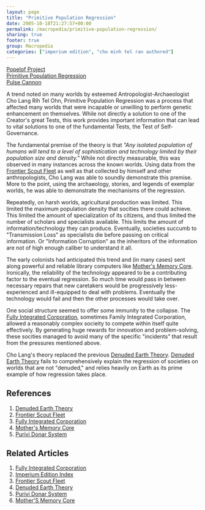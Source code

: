 ```yaml
---
layout: page
title: "Primitive Population Regression"
date: 2005-10-18T21:27:57+00:00
permalink: /macropedia/primitive-population-regression/
sharing: true
footer: true
group: Macropedia
categories: ["imperium edition", "cho minh tel ran authored"]
---
```


<div class='row'>
	<div class='col-md-4'><a href='/macropedia/popelof-project'>Popelof Project</a></div>
	<div class='col-md-4'><a href='/macropedia/primitive-population-regression'>Primitive Population Regression</a></div>
	<div class='col-md-4'><a href='/macropedia/pulse-cannon'>Pulse Cannon</a></div>
</div>


A trend noted on many worlds by esteemed Antropologist-Archaeologist Cho Lang Rih Tel Ohn, Primitive Population Regression was a process that affected many worlds that were incapable or unwilling to perform genetic enhancement on themselves. While not directly a solution to one of the Creator's great Tests, this work provides important information that can lead to vital solutions to one of the fundamental Tests, the Test of Self-Governance.

The fundamental premise of the theory is that *"Any isolated population of humans will tend to a level of sophistication and technology limited by their population size and density."* While not directly measurable, this was observed in many instances across the known worlds. Using data from the [Frontier Scout Fleet](/macropedia/frontier-scout-fleet) as well as that collected by himself and other anthropologists, Cho Lang was able to soundly demonstrate this premise. More to the point, using the archaeology, stories, and legends of exemplar worlds, he was able to demonstrate the mechanisms of the regression.

Repeatedly, on harsh worlds, agricultural production was limited. This limited the maximum population density that socities there could achieve. This limited the amount of specialization of its citizens, and thus limited the number of scholars and specialists available. This limits the amount of information/technology they can produce. Eventually, societies succumb to "Transmission Loss" as specialists die before passing on critical information. Or "Information Corruption" as the inheritors of the information are not of high enough caliber to understand it all.

The early colonists had anticipated this trend and (in many cases) sent along powerful and reliable library computers like [Mother's Memory Core](/macropedia/mother-memory-core). Ironically, the reliability of the technology appeared to be a contributing factor to the eventual regression. So much time would pass in between necessary repairs that new caretakers would be progressively less-experienced and ill-equipped to deal with problems. Eventually the technology would fail and then the other processes would take over.

One social structure seemed to offer some immunity to the collapse. The [Fully Integrated Corporation](/macropedia/fully-integrated-corporation), sometimes Family Integrated Corporation, allowed a reasonably complex socieity to compete within itself quite effectively. By generating huge rewards for innovation and problem-solving, these socities managed to avoid many of the specific "incidents" that result from the pressures mentioned above.

Cho Lang's theory replaced the previous [Denuded Earth Theory](/macropedia/denuded-earth-theory). [Denuded Earth Theory](/macropedia/denuded-earth-theory) fails to comprehensively explain the regression of societies on worlds that are not "denuded," and relies heavily on Earth as its prime example of how regression takes place. 

## References
1. [Denuded Earth Theory](/macropedia/denuded-earth-theory)
1. [Frontier Scout Fleet](/macropedia/frontier-scout-fleet)
1. [Fully Integrated Corporation](/macropedia/fully-integrated-corporation)
1. [Mother's Memory Core](/macropedia/mother-memory-core)
1. [Purivi Donar System](/macropedia/purivi-donar-system)

## Related Articles

1. [Fully Integrated Corporation](/macropedia/fully-integrated-corporation)
2. [Imperium Edition Index](/macropedia/imperium-edition-index)
3. [Frontier Scout Fleet](/macropedia/frontier-scout-fleet)
4. [Denuded Earth Theory](/macropedia/denuded-earth-theory)
5. [Purivi Donar System](/macropedia/purivi-donar-system)
6. [Mother'S Memory Core](/macropedia/mother-memory-core)



 

